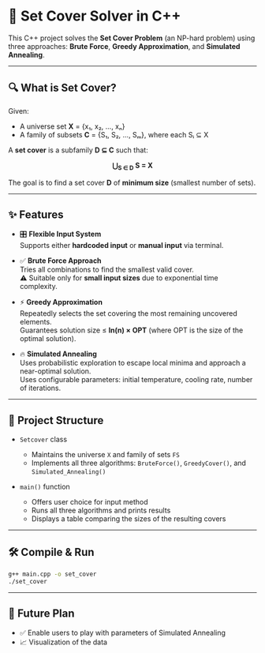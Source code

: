 # 🧮 Set Cover Solver in C++

This C++ project solves the **Set Cover Problem** (an NP-hard problem) using three approaches: **Brute Force**, **Greedy Approximation**, and **Simulated Annealing**.

---

## 🔍 What is Set Cover?

Given:
- A universe set **X** = {x₁, x₂, ..., xₙ}
- A family of subsets **C** = {S₁, S₂, ..., Sₘ}, where each Sᵢ ⊆ X

A **set cover** is a subfamily **D ⊆ C** such that:

<div align="center"><strong>⋃<sub>S ∈ D</sub> S = X</strong></div>

The goal is to find a set cover **D** of **minimum size** (smallest number of sets).

---

## ✨ Features

- 🎛️ **Flexible Input System**  
  Supports either **hardcoded input** or **manual input** via terminal.

- ✅ **Brute Force Approach**  
  Tries all combinations to find the smallest valid cover.  
  ⚠️ Suitable only for **small input sizes** due to exponential time complexity.

- ⚡ **Greedy Approximation**  
  Repeatedly selects the set covering the most remaining uncovered elements.  
  Guarantees solution size ≤ **ln(n) × OPT** (where OPT is the size of the optimal solution).

- 🔥 **Simulated Annealing**  
  Uses probabilistic exploration to escape local minima and approach a near-optimal solution.  
  Uses configurable parameters: initial temperature, cooling rate, number of iterations.

---

## 📂 Project Structure

- `Setcover` class  
  - Maintains the universe `X` and family of sets `FS`
  - Implements all three algorithms: `BruteForce()`, `GreedyCover()`, and `Simulated_Annealing()`

- `main()` function  
  - Offers user choice for input method  
  - Runs all three algorithms and prints results  
  - Displays a table comparing the sizes of the resulting covers

---

## 🛠️ Compile & Run

```bash
g++ main.cpp -o set_cover
./set_cover
```
---
## 🚀 Future Plan

- ✅ Enable users to play with parameters of Simulated Annealing  
- 📈 Visualization of the data  
